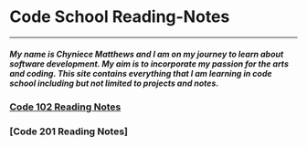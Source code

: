 # Code School Reading-Notes

______

##### My name is Chyniece Matthews and I am on my journey to learn about software development. My aim is to incorporate my passion for the arts and coding. This site contains everything that I am learning in code school including but not limited to projects and notes. 

### [Code 102 Reading Notes](https://github.com/ChynieceMatthews/Reading-Notes/tree/main/Code%20102%20Reading%20Notes)


### [Code 201 Reading Notes]
